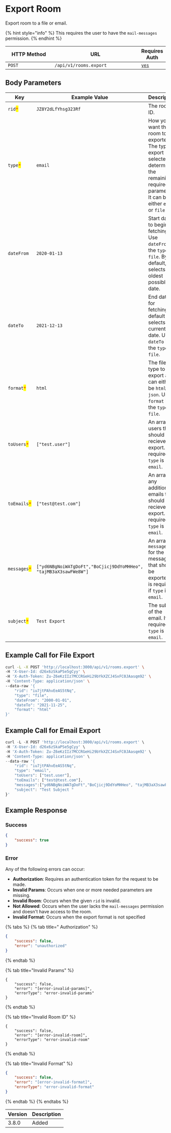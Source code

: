 # Export Room

Export room to a file or email.

{% hint style="info" %}
This requires the user to have the `mail-messages` permission.
{% endhint %}

<table><thead><tr><th width="163">HTTP Method</th><th width="298">URL</th><th>Requires Auth</th></tr></thead><tbody><tr><td><code>POST</code></td><td><code>/api/v1/rooms.export</code></td><td><a href="../../authentication-endpoints/"><code>yes</code></a></td></tr></tbody></table>

## Body Parameters

<table><thead><tr><th width="200.33333333333331">Key</th><th width="234">Example Value</th><th>Description</th></tr></thead><tbody><tr><td><code>rid</code><mark style="color:red;"><code>*</code></mark></td><td><code>JZ8Y2dLfYhsg323Rf</code></td><td>The room ID.</td></tr><tr><td><code>type</code><mark style="color:red;"><code>*</code></mark></td><td><code>email</code> </td><td>How you want the room to be exported. The type of export selected determines the remaining required parameters. It can be either <code>email</code> or <code>file</code></td></tr><tr><td><code>dateFrom</code></td><td><code>2020-01-13</code></td><td>Start date to begin fetching. Use <code>dateFrom</code> if  the <code>type</code> is  <code>file</code>. By default, it selects the oldest possible date.</td></tr><tr><td><code>dateTo</code></td><td><code>2021-12-13</code></td><td>End date for fetching. By default it selects the current date. Use <code>dateTo</code> if  the <code>type</code> is  <code>file</code>.</td></tr><tr><td><code>format</code><mark style="color:red;"><code>*</code></mark></td><td><code>html</code> </td><td>The file type to export as. It can either be <code>html</code> or <code>json</code>. Use <code>format</code> if  the <code>type</code> is  <code>file</code>.</td></tr><tr><td><code>toUsers</code><mark style="color:red;"><code>*</code></mark></td><td><code>["test.user"]</code></td><td>An array of users that should recieve the export. It is required if <code>type</code> is <code>email</code>. </td></tr><tr><td><code>toEmails</code><mark style="color:red;"><code>*</code></mark></td><td><code>["test@test.com"]</code></td><td>An array of any additional emails that should recieve the export. It is required if <code>type</code> is <code>email</code>. </td></tr><tr><td><code>messages</code><mark style="color:red;"><code>*</code></mark></td><td><p></p><pre class="language-postman_json"><code class="lang-postman_json">["yd6NBgNoiWATgDoFt","BoCjicj9DdYoMHHeo", "tajMB3aX3sawFWe8W"]
</code></pre></td><td>An array of  <code>messageId</code> for  the messages that should be exported. It is required if <code>type</code> is <code>email</code>. </td></tr><tr><td><code>subject</code><mark style="color:red;"><code>*</code></mark></td><td><code>Test Export</code></td><td>The subject of the email. It is required if <code>type</code> is <code>email</code>. </td></tr></tbody></table>

## Example Call for File Export

```bash
curl -L -X POST 'http://localhost:3000/api/v1/rooms.export' \
-H 'X-User-Id: d26x6zSkaPSe5gCyy' \
-H 'X-Auth-Token: Zu-Z6eKzIIz7MCCRGeHi29bYkXZCJ4SxFC0JAasqm92' \
-H 'Content-Type: application/json' \
--data-raw '{
    "rid": "iu7jtPAhvEeAS5tNq",
    "type": "file",
    "dateFrom": "2000-01-01",
    "dateTo": "2021-11-25",
    "format": "html"
}'
```

## Example Call for Email Export

```javascript
curl -L -X POST 'http://localhost:3000/api/v1/rooms.export' \
-H 'X-User-Id: d26x6zSkaPSe5gCyy' \
-H 'X-Auth-Token: Zu-Z6eKzIIz7MCCRGeHi29bYkXZCJ4SxFC0JAasqm92' \
-H 'Content-Type: application/json' \
--data-raw '{
    "rid": "iu7jtPAhvEeAS5tNq",
    "type": "email",
    "toUsers": ["test.user"],
    "toEmails": ["test@test.com"],
    "messages":["yd6NBgNoiWATgDoFt","BoCjicj9DdYoMHHeo", "tajMB3aX3sawFWe8W"],
    "subject": "Test Subject "
}'
```

## Example Response

### Success

```json
{
    "success": true
}
```

### Error

Any of the following errors can occur:

* **Authorization**: Requires an authentication token for the request to be made.
* **Invalid Params**: Occurs when one or more needed parameters are missing.
* **Invalid Room**: Occurs when the given `rid` is invalid.
* **Not Allowed**: Occurs when the user lacks the `mail-messages` permission and doesn't have access to the room.
* **Invalid Format**: Occurs when the export format is not specified

{% tabs %}
{% tab title=" Authorization" %}
```json
{
    "success": false,
    "error": "unauthorized"
}
```
{% endtab %}

{% tab title="Invalid Params" %}
```
{
    "success": false,
    "error": "[error-invalid-params]",
    "errorType": "error-invalid-params"
}
```
{% endtab %}

{% tab title="Invalid Room ID" %}
```
{
    "success": false,
    "error": "[error-invalid-room]",
    "errorType": "error-invalid-room"
}
```
{% endtab %}

{% tab title="Invalid Format" %}
```json
{
    "success": false,
    "error": "[error-invalid-format]",
    "errorType": "error-invalid-format"
}
```
{% endtab %}
{% endtabs %}

| Version | Description |
| ------- | ----------- |
| 3.8.0   | Added       |
